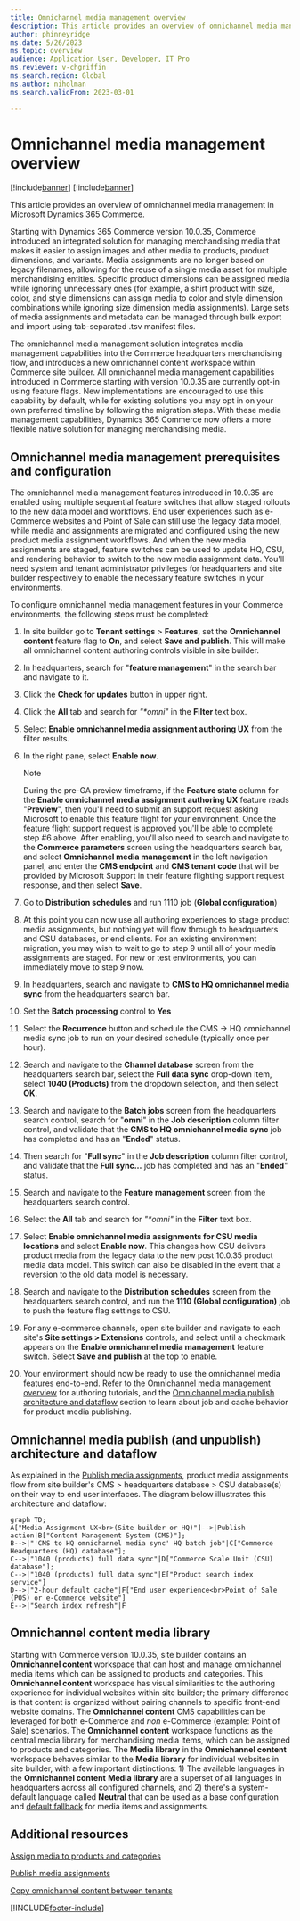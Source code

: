 ```yaml
---
title: Omnichannel media management overview
description: This article provides an overview of omnichannel media management in Microsoft Dynamics 365 Commerce.
author: phinneyridge
ms.date: 5/26/2023
ms.topic: overview
audience: Application User, Developer, IT Pro
ms.reviewer: v-chgriffin
ms.search.region: Global
ms.author: niholman
ms.search.validFrom: 2023-03-01

---
```


# Omnichannel media management overview

[!include[banner](../includes/banner.md)]
[!include[banner](../includes/preview-banner.md)]

This article provides an overview of omnichannel media management in Microsoft Dynamics 365 Commerce.

Starting with Dynamics 365 Commerce version 10.0.35, Commerce introduced an integrated solution for managing merchandising media that makes it easier to assign images and other media to products, product dimensions, and variants. Media assignments are no longer based on legacy filenames, allowing for the reuse of a single media asset for multiple merchandising entities. Specific product dimensions can be assigned media while ignoring unnecessary ones (for example, a shirt product with size, color, and style dimensions can assign media to color and style dimension combinations while ignoring size dimension media assignments). Large sets of media assignments and metadata can be managed through bulk export and import using tab-separated .tsv manifest files. 

The omnichannel media management solution integrates media management capabilities into the Commerce headquarters merchandising flow, and introduces a new omnichannel content workspace within Commerce site builder. All omnichannel media management capabilities introduced in Commerce starting with version 10.0.35 are currently opt-in using feature flags. New implementations are encouraged to use this capability by default, while for existing solutions you may opt in on your own preferred timeline by following the migration steps. With these media management capabilities, Dynamics 365 Commerce now offers a more flexible native solution for managing merchandising media.

<!-- ## Omnichannel media management how-to guides-->

## Omnichannel media management prerequisites and configuration

The omnichannel media management features introduced in 10.0.35 are enabled using multiple sequential feature switches that allow staged rollouts to the new data model and workflows. End user experiences such as e-Commerce websites and Point of Sale can still use the legacy data model, while media and assignments are migrated and configured using the new product media assignment workflows.  And when the new media assignments are staged, feature switches can be used to update HQ, CSU, and rendering behavior to switch to the new media assignment data. You'll need system and tenant administrator privileges for headquarters and site builder respectively to enable the necessary feature switches in your environments.

To configure omnichannel media management features in your Commerce environments, the following steps must be completed:
1. In site builder go to **Tenant settings** > **Features**, set the **Omnichannel content** feature flag to **On**, and select **Save and publish**. This will make all omnichannel content authoring controls visible in site builder.
2. In headquarters, search for "**feature management**" in the search bar and navigate to it.
3. Click the **Check for updates** button in upper right.
4. Click the **All** tab and search for _"*omni"_ in the **Filter** text box. 
5. Select **Enable omnichannel media assignment authoring UX** from the filter results.
6. In the right pane, select **Enable now**.  

    > [!NOTE]
    > During the pre-GA preview timeframe, if the **Feature state** column for the **Enable omnichannel media assignment authoring UX** feature reads "**Preview**", then you'll need to submit an support request asking Microsoft to enable this feature flight for your environment.  Once the feature flight support request is approved you'll be able to complete step #6 above.  After enabling, you'll also need to search and navigate to the **Commerce parameters** screen using the headquarters search bar, and select **Omnichannel media management** in the left navigation panel, and enter the **CMS endpoint** and **CMS tenant code** that will be provided by Microsoft Support in their feature flighting support request response, and then select **Save**.

7. Go to **Distribution schedules** and run 1110 job (**Global configuration**)
8. At this point you can now use all authoring experiences to stage product media assignments, but nothing yet will flow through to headquarters and CSU databases, or end clients. For an existing environment migration, you may wish to wait to go to step 9 until all of your media assignments are staged. For new or test environments, you can immediately move to step 9 now.
9. In headquarters, search and navigate to **CMS to HQ omnichannel media sync** from the headquarters search bar.
10. Set the **Batch processing** control to **Yes**
11. Select the **Recurrence** button and schedule the CMS -> HQ omnichannel media sync job to run on your desired schedule (typically once per hour).
12. Search and navigate to the **Channel database** screen from the headquarters search bar, select the **Full data sync** drop-down item, select **1040 (Products)** from the dropdown selection, and then select **OK**.
13. Search and navigate to the **Batch jobs** screen from the headquarters search control, search for "**omni**" in the **Job description** column filter control, and validate that the **CMS to HQ omnichannel media sync** job has completed and has an "**Ended**" status.
14. Then search for "**Full sync**" in the **Job description** column filter control, and validate that the **Full sync...** job has completed and has an "**Ended**" status.
15. Search and navigate to the **Feature management** screen from the headquarters search control.
16. Select the **All** tab and search for _"*omni"_ in the **Filter** text box. 
17. Select **Enable omnichannel media assignments for CSU media locations** and select **Enable now**. This changes how CSU delivers product media from the legacy data to the new post 10.0.35 product media data model. This switch can also be disabled in the event that a reversion to the old data model is necessary.
18. Search and navigate to the **Distribution schedules** screen from the headquarters search control, and run the **1110 (Global configuration)** job to push the feature flag settings to CSU.
19. For any e-commerce channels, open site builder and navigate to each site's **Site settings \> Extensions** controls, and select until a checkmark appears on the **Enable omnichannel media management** feature switch. Select **Save and publish** at the top to enable.
20. Your environment should now be ready to use the omnichannel media features end-to-end. Refer to the [Omnichannel media management overview](#omnichannel-media-management-overview) for authoring tutorials, and the [Omnichannel media publish architecture and dataflow](#omnichannel-media-publish-and-unpublish-architecture-and-dataflow) section to learn about job and cache behavior for product media publishing.

## Omnichannel media publish (and unpublish) architecture and dataflow

As explained in the [Publish media assignments](publish-media-omnichannel.md), product media assignments flow from site builder's CMS > headquarters database > CSU database(s) on their way to end user interfaces. The diagram below illustrates this architecture and dataflow:

```mermaid
graph TD;
A["Media Assignment UX<br>(Site builder or HQ)"]-->|Publish action|B["Content Management System (CMS)"];
B-->|"'CMS to HQ omnichannel media sync' HQ batch job"|C["Commerce Headquarters (HQ) database"];
C-->|"1040 (products) full data sync"|D["Commerce Scale Unit (CSU) database"];
C-->|"1040 (products) full data sync"|E["Product search index service"]
D-->|"2-hour default cache"|F["End user experience<br>Point of Sale (POS) or e-Commerce website"]
E-->|"Search index refresh"|F
```

## Omnichannel content media library

Starting with Commerce version 10.0.35, site builder contains an **Omnichannel content** workspace that can host and manage omnichannel media items which can be assigned to products and categories.  This **Omnichannel content** workspace has visual similarities to the authoring experience for individual websites within site builder; the primary difference is that content is organized without pairing channels to specific front-end website domains. The **Omnichannel content** CMS capabilities can be leveraged for both e-Commerce and _non_ e-Commerce (example: Point of Sale) scenarios. The **Omnichannel content** workspace functions as the central media library for merchandising media items, which can be assigned to products and categories.  The **Media library** in the **Omnichannel content** workspace behaves similar to the **Media library** for individual websites in site builder, with a few important distinctions:  1) The available languages in the **Omnichannel content** **Media library** are a superset of all languages in headquarters across all configured channels, and 2) there's a system-default language called **Neutral** that can be used as a base configuration and [default fallback](assign-media-omnichannel.md#omnichannel-channel-specific-and-locale-specific-media-assignments) for media items and assignments.

## Additional resources

[Assign media to products and categories](assign-media-omnichannel.md)

[Publish media assignments](publish-media-omnichannel.md)

[Copy omnichannel content between tenants](copy-content-between-tenants.md)


[!INCLUDE[footer-include](../includes/footer-banner.md)]
